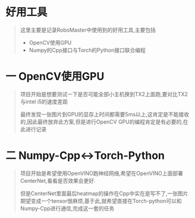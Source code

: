 # 好用工具

> 这里主要是记录RoboMaster中使用到的好用工具,主要包括
>
> - OpenCV使用GPU
> - Numpy的Cpp接口与Torch的Python接口联合编程

# 一 OpenCV使用GPU

> 项目开始是想要测试一下是否可能全部小主机换到TX2上面跑,要对比TX2与intel i5的速度差距
>
> 最终发现一张图片到GPU的显存上时间都需要5ms以上,这肯定是不能接收的,因此最终放弃此方案,但是进行OpenCV GPU的编程肯定是有必要的,在此进行记录

















# 二 Numpy-Cpp<->Torch-Python

> 项目开始是希望使用OpenVINO跑神经网络,希望在OpenVINO上面部署CenterNet,看看是否效果会更好.
>
> 但是CenterNet里面最后heatmap的操作在Cpp中实在是写不了,一张图片期望变成一个tensor很麻烦,基于此,就希望直接在Torch-python可以和Numpy-Cpp进行通信,完成这一套的任务













